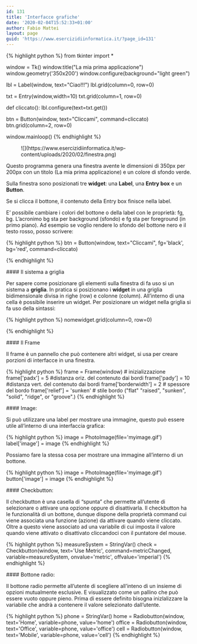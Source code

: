 ```yaml
---
id: 131
title: 'Interfacce grafiche'
date: '2020-02-04T15:52:33+01:00'
author: Fabio Mattei
layout: page
guid: 'https://www.esercizidiinformatica.it/?page_id=131'
---
```


{% highlight python %}
from tkinter import *
 
window = Tk()
window.title("La mia prima applicazione")
window.geometry('350x200')
window.configure(background="light green") 
 
lbl = Label(window, text="Ciao!!!")
lbl.grid(column=0, row=0)
 
txt = Entry(window,width=10)
txt.grid(column=1, row=0)
 
def cliccato():
    lbl.configure(text=txt.get())
 
btn = Button(window, text="Cliccami", command=cliccato)
btn.grid(column=2, row=0)
 
window.mainloop()
{% endhighlight %}

</div><figure class="wp-block-image size-large">![](https://www.esercizidiinformatica.it/wp-content/uploads/2020/02/finestra.png)</figure>Questo programma genera una finestra avente le dimensioni di 350px per 200px con un titolo (La mia prima applicazione) e un colore di sfondo verde.

Sulla finestra sono posizionati tre **widget**: una **Label**, una **Entry box** e un **Button**.

Se si clicca il bottone, il contenuto della Entry box finisce nella label.

E’ possibile cambiare i colori del bottone o della label con le proprietà: fg, bg. L’acronimo bg sta per background (sfondo) e fg sta per foreground (in primo piano). Ad esempio se voglio rendere lo sfondo del bottone nero e il testo rosso, posso scrivere:

{% highlight python %}
btn = Button(window, text="Cliccami", fg='black', bg='red', command=cliccato)

{% endhighlight %}

</div>#### Il sistema a griglia

Per sapere come posizionare gli elementi sulla finestra di fa uso si un sistema a **griglia**. In pratica si posizionano i **widget** in una griglia bidimensionale divisa in righe (row) e colonne (column). All’interno di una cella è possibile inserire un widget. Per posizionare un widget nella griglia si fa uso della sintassi:

{% highlight python %}
nomewidget.grid(column=0, row=0)

{% endhighlight %}

</div>#### Il Frame

Il frame è un pannello che può contenere altri widget, si usa per creare porzioni di interfacce in una finestra.

{% highlight python %}
frame = Frame(window) # inizializzazione
frame['padx'] = 5  #distanza oriz. del contenuto dai bordi
frame['pady'] = 10 #distanza vert. del contenuto dai bordi
frame['borderwidth'] = 2  # spessore del bordo
frame['relief'] = 'sunken' # stile bordo ("flat" "raised", "sunken", "solid", "ridge", or "groove".)
{% endhighlight %}

</div>#### Image:

Si può utilizzare una label per mostrare una immagine, questo può essere utile all’interno di una interfaccia grafica:

{% highlight python %}
image = PhotoImage(file='myimage.gif') 
label['image'] = image 
{% endhighlight %}

</div>Possiamo fare la stessa cosa per mostrare una immagine all’interno di un bottone.

{% highlight python %}
image = PhotoImage(file='myimage.gif') 
button['image'] = image 
{% endhighlight %}

</div>#### Checkbutton:

Il checkbutton è una casella di “spunta” che permette all’utente di selezionare o attivare una opzione oppure di disattivarla. Il checkbutton ha le funzionalità di un bottone, dunque dispone della proprietà command cui viene associata una funzione (azione) da attivare quando viene cliccato. Oltre a questo viene associato ad una variabile di cui imposta il valore quando viene attivato o disattivato cliccandoci con il puntatore del mouse.

{% highlight python %}
measureSystem = StringVar()
check = Checkbutton(window, text='Use Metric', command=metricChanged, variable=measureSystem, onvalue='metric', offvalue='imperial') 
{% endhighlight %}

</div>#### Bottone radio:

Il bottone radio permette all’utente di scegliere all’inteno di un insieme di opzioni mutualmente esclusive. E visualizzato come un pallino che può essere vuoto oppure pieno. Prima di essere definito bisogna inizlalizzare la variabile che andrà a contenere il valore selezionato dall’utente.

{% highlight python %}
phone = StringVar()
home = Radiobutton(window, text='Home', variable=phone, value='home') 
office = Radiobutton(window, text='Office', variable=phone, value='office')
cell = Radiobutton(window, text='Mobile', variable=phone, value='cell') 
{% endhighlight %}

</div>